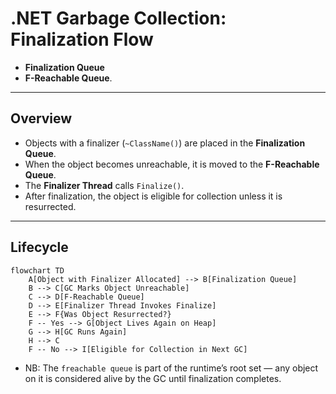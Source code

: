 # .NET Garbage Collection: Finalization Flow

- **Finalization Queue**
- **F-Reachable Queue**.

---

## Overview

- Objects with a finalizer (`~ClassName()`) are placed in the **Finalization Queue**.
- When the object becomes unreachable, it is moved to the **F-Reachable Queue**.
- The **Finalizer Thread** calls `Finalize()`.
- After finalization, the object is eligible for collection unless it is resurrected.

---

## Lifecycle

```mermaid
flowchart TD
    A[Object with Finalizer Allocated] --> B[Finalization Queue]
    B --> C[GC Marks Object Unreachable]
    C --> D[F-Reachable Queue]
    D --> E[Finalizer Thread Invokes Finalize]
    E --> F{Was Object Resurrected?}
    F -- Yes --> G[Object Lives Again on Heap]
    G --> H[GC Runs Again]
    H --> C
    F -- No --> I[Eligible for Collection in Next GC]
```
- NB: The `freachable queue` is part of the runtime’s root set — any object on it is considered alive by the GC until finalization completes.